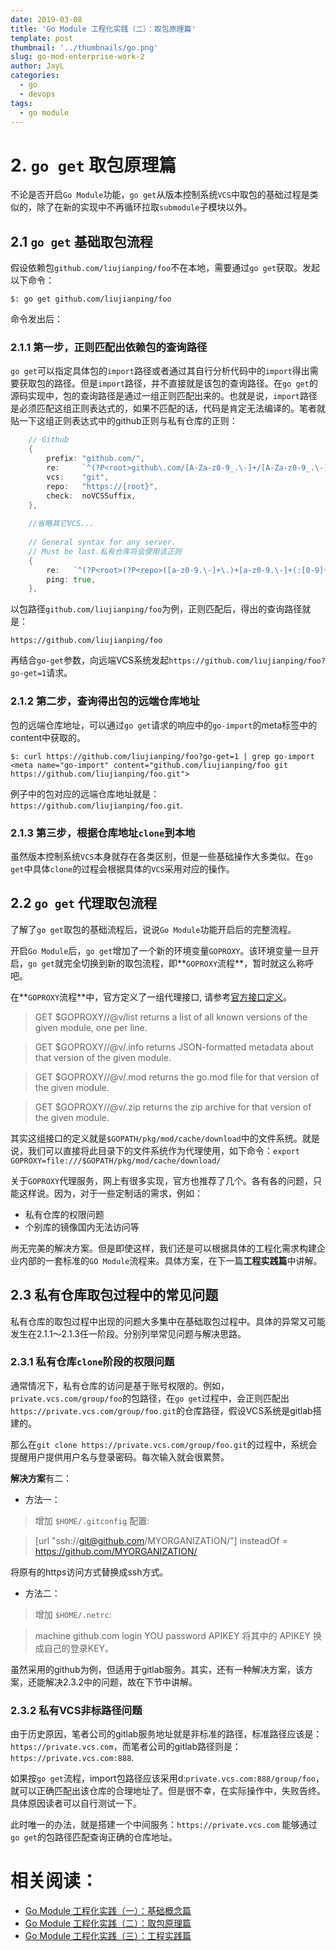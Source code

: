 ```yaml
---
date: 2019-03-08
title: 'Go Module 工程化实践（二）：取包原理篇'
template: post
thumbnail: '../thumbnails/go.png'
slug: go-mod-enterprise-work-2
author: JayL
categories:
  - go
  - devops
tags:
  - go module
---
```


# 2. `go get` 取包原理篇

不论是否开启`Go Module`功能，`go get`从版本控制系统`VCS`中取包的基础过程是类似的，除了在新的实现中不再循环拉取`submodule`子模块以外。

## 2.1 `go get` 基础取包流程

假设依赖包`github.com/liujianping/foo`不在本地，需要通过`go get`获取。发起以下命令：

````
$: go get github.com/liujianping/foo
````

命令发出后：

### 2.1.1 第一步，正则匹配出依赖包的查询路径

   `go get`可以指定具体包的`import`路径或者通过其自行分析代码中的`import`得出需要获取包的路径。但是`import`路径，并不直接就是该包的查询路径。在`go get`的源码实现中，包的查询路径是通过一组正则匹配出来的。也就是说，`import`路径是必须匹配这组正则表达式的，如果不匹配的话，代码是肯定无法编译的。笔者就贴一下这组正则表达式中的github正则与私有仓库的正则：

````go    
    // Github
	{
		prefix: "github.com/",
		re:     `^(?P<root>github\.com/[A-Za-z0-9_.\-]+/[A-Za-z0-9_.\-]+)(/[\p{L}0-9_.\-]+)*$`,
		vcs:    "git",
		repo:   "https://{root}",
		check:  noVCSSuffix,
	},
    
    //省略其它VCS...
    
    // General syntax for any server. 
	// Must be last.私有仓库将会使用该正则
	{
		re:   `^(?P<root>(?P<repo>([a-z0-9.\-]+\.)+[a-z0-9.\-]+(:[0-9]+)?(/~?[A-Za-z0-9_.\-]+)+?)\.(?P<vcs>bzr|fossil|git|hg|svn))(/~?[A-Za-z0-9_.\-]+)*$`,
		ping: true,
	},
````

以包路径`github.com/liujianping/foo`为例，正则匹配后，得出的查询路径就是：

`https://github.com/liujianping/foo`

再结合`go-get`参数，向远端VCS系统发起`https://github.com/liujianping/foo?go-get=1`请求。

### 2.1.2 第二步，查询得出包的远端仓库地址

包的远端仓库地址，可以通过`go get`请求的响应中的`go-import`的meta标签中的content中获取的。

````
$: curl https://github.com/liujianping/foo?go-get=1 | grep go-import
<meta name="go-import" content="github.com/liujianping/foo git https://github.com/liujianping/foo.git">
````
例子中的包对应的远端仓库地址就是：`https://github.com/liujianping/foo.git`.

### 2.1.3 第三步，根据仓库地址`clone`到本地

虽然版本控制系统`VCS`本身就存在各类区别，但是一些基础操作大多类似。在`go get`中具体`clone`的过程会根据具体的`VCS`采用对应的操作。


## 2.2 `go get` 代理取包流程

了解了`go get`取包的基础流程后，说说`Go Module`功能开启后的完整流程。

开启`Go Module`后，`go get`增加了一个新的环境变量`GOPROXY`。该环境变量一旦开启，`go get`就完全切换到新的取包流程，即**`GOPROXY`流程**，暂时就这么称呼吧。

在**`GOPROXY`流程**中，官方定义了一组代理接口, 请参考[官方接口定义](https://tip.golang.org/cmd/go/#hdr-Module_proxy_protocol)。

> GET $GOPROXY/<module>/@v/list returns a list of all known versions of the given module, one per line.

> GET $GOPROXY/<module>/@v/<version>.info returns JSON-formatted metadata about that version of the given module.

> GET $GOPROXY/<module>/@v/<version>.mod returns the go.mod file for that version of the given module.

> GET $GOPROXY/<module>/@v/<version>.zip returns the zip archive for that version of the given module.

其实这组接口的定义就是`$GOPATH/pkg/mod/cache/download`中的文件系统。就是说，我们可以直接将此目录下的文件系统作为代理使用，如下命令：`export GOPROXY=file:///$GOPATH/pkg/mod/cache/download/`

关于`GOPROXY`代理服务，网上有很多实现，官方也推荐了几个。各有各的问题，只能这样说。因为，对于一些定制话的需求，例如：

- 私有仓库的权限问题
- 个别库的镜像国内无法访问等 

尚无完美的解决方案。但是即使这样，我们还是可以根据具体的工程化需求构建企业内部的一套标准的`GO Module`流程来。具体方案，在下一篇**工程实践篇**中讲解。

## 2.3 私有仓库取包过程中的常见问题
 
私有仓库的取包过程中出现的问题大多集中在基础取包过程中。具体的异常又可能发生在2.1.1～2.1.3任一阶段。分别列举常见问题与解决思路。

### 2.3.1 私有仓库`clone`阶段的权限问题

通常情况下，私有仓库的访问是基于账号权限的。例如，`private.vcs.com/group/foo`的包路径，在`go get`过程中，会正则匹配出`https://private.vcs.com/group/foo.git`的仓库路径，假设VCS系统是gitlab搭建的。

那么在`git clone https://private.vcs.com/group/foo.git`的过程中，系统会提醒用户提供用户名与登录密码。每次输入就会很累赘。

**解决方案**有二：

- 方法一：

> 增加 `$HOME/.gitconfig` 配置:

> [url "ssh://git@github.com/MYORGANIZATION/"]
> insteadOf = https://github.com/MYORGANIZATION/

将原有的https访问方式替换成ssh方式。

- 方法二：

> 增加 `$HOME/.netrc`:

> machine github.com login YOU password APIKEY
> 将其中的 APIKEY 换成自己的登录KEY。

虽然采用的github为例，但适用于gitlab服务。其实，还有一种解决方案，该方案，还能解决2.3.2中的问题，故在下节中讲解。

### 2.3.2 私有VCS非标路径问题

由于历史原因，笔者公司的gitlab服务地址就是非标准的路径，标准路径应该是： `https://private.vcs.com`，而笔者公司的gitlab路径则是： `https://private.vcs.com:888`.

如果按`go get`流程，import包路径应该采用d:`private.vcs.com:888/group/foo`，就可以正确匹配出该仓库的合理地址了。但是很不幸，在实际操作中，失败告终。具体原因读者可以自行测试一下。

此时唯一的办法，就是搭建一个中间服务：`https://private.vcs.com` 能够通过`go get`的包路径匹配查询正确的仓库地址。

# 相关阅读：

- [Go Module 工程化实践（一）：基础概念篇](/go-mod-enterprise-work-1/)
- [Go Module 工程化实践（二）：取包原理篇](/go-mod-enterprise-work-2/)
- [Go Module 工程化实践（三）：工程实践篇](/go-mod-enterprise-work-3/)
